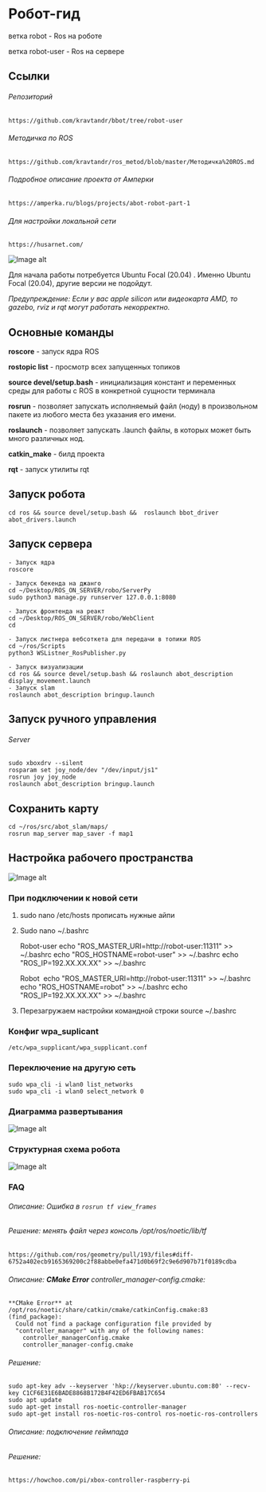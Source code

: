 # Робот-гид

ветка robot - Ros на роботе

ветка robot-user - Ros на сервере 

## Cсылки
###### Репозиторий
	https://github.com/kravtandr/bbot/tree/robot-user

###### Методичка по ROS
	https://github.com/kravtandr/ros_metod/blob/master/Методичка%20ROS.md

###### Подробное описание проекта от Амперки
	https://amperka.ru/blogs/projects/abot-robot-part-1

###### Для настройки локальной сети
	https://husarnet.com/

![Image alt](https://github.com/kravtandr/ros_metod/raw/master/images/robot.png)

Для начала работы потребуется Ubuntu Focal (20.04) . Именно Ubuntu Focal (20.04), другие версии не подойдут. 

*Предупреждение: Если у вас apple silicon или видеокарта AMD, то gazebo, rviz и rqt могут работать некорректно.*
## Основные команды
**roscore** - запуск ядра ROS

**rostopic list** - просмотр всех запущенных топиков

**source devel/setup.bash** - инициализация констант и переменных среды для работы с ROS в конкретной сущности терминала 

**rosrun** - позволяет запускать исполняемый файл (ноду) в произвольном пакете из любого места без указания его имени.

**roslaunch** - позволяет запускать .launch файлы, в которых может быть много различных нод.

**catkin_make** - билд проекта

**rqt** - запуск утилиты rqt
## Запуск робота
	cd ros && source devel/setup.bash &&  roslaunch bbot_driver abot_drivers.launch 

## Запуск сервера
	- Запуск ядра
	roscore
	
	- Запуск бекенда на джанго
	cd ~/Desktop/ROS_ON_SERVER/robo/ServerPy	
	sudo python3 manage.py runserver 127.0.0.1:8080
	
	- Запуск фронтенда на реакт
	cd ~/Desktop/ROS_ON_SERVER/robo/WebClient	
	cd
	
	- Запуск листнера вебсоткета для передачи в топики ROS
	cd ~/ros/Scripts
	python3 WSListner_RosPublisher.py

	- Запуск визуализации
	cd ros && source devel/setup.bash && roslaunch abot_description display_movement.launch
	- Запуск slam
	roslaunch abot_description bringup.launch



## Запуск ручного управления
###### Server 
	sudo xboxdrv --silent
	rosparam set joy_node/dev "/dev/input/js1"
	rosrun joy joy_node
	roslaunch abot_description bringup.launch  

## Сохранить карту
	cd ~/ros/src/abot_slam/maps/  
	rosrun map_server map_saver -f map1  


## Настройка рабочего пространства
![Image alt](https://github.com/kravtandr/ros_metod/raw/master/images/network.png)

### При подключении к новой сети

1. sudo nano /etc/hosts
	прописать нужные айпи

2. Sudo nano ~/.bashrc

	 Robot-user
		echo "ROS_MASTER_URI=http://robot-user:11311" >> ~/.bashrc
		echo "ROS_HOSTNAME=robot-user" >> ~/.bashrc
		echo "ROS_IP=192.XX.XX.XX" >> ~/.bashrc
		
	Robot 
		echo "ROS_MASTER_URI=http://robot-user:11311" >> ~/.bashrc
		echo "ROS_HOSTNAME=robot" >> ~/.bashrc
		echo "ROS_IP=192.XX.XX.XX" >> ~/.bashrc

3. Перезагружаем настройки командной строки
	source ~/.bashrc


### Конфиг wpa_suplicant
	/etc/wpa_supplicant/wpa_supplicant.conf
### Переключение на другую сеть
	sudo wpa_cli -i wlan0 list_networks
	sudo wpa_cli -i wlan0 select_network 0

### Диаграмма развертывания 
![Image alt](https://github.com/kravtandr/ros_metod/raw/master/images/deployment.png)

### Структурная схема робота 
![Image alt](https://github.com/kravtandr/ros_metod/raw/master/images/hard.png)

### FAQ 
###### Описание: Ошибка в `rosrun tf view_frames`
###### Решение: менять файл через консоль /opt/ros/noetic/lib/tf
	https://github.com/ros/geometry/pull/193/files#diff-6752a402ecb9165369200c2f88abbe0efa471d0b69f2c9e6d907b71f0189cdba


###### Описание: **CMake Error**  controller_manager-config.cmake:
	**CMake Error** at /opt/ros/noetic/share/catkin/cmake/catkinConfig.cmake:83 (find_package):
	  Could not find a package configuration file provided by
	  "controller_manager" with any of the following names:
	    controller_managerConfig.cmake
	    controller_manager-config.cmake
######  Решение: 
	sudo apt-key adv --keyserver 'hkp://keyserver.ubuntu.com:80' --recv-key C1CF6E31E6BADE8868B172B4F42ED6FBAB17C654
	sudo apt update
	sudo apt-get install ros-noetic-controller-manager
	sudo apt-get install ros-noetic-ros-control ros-noetic-ros-controllers

###### Описание: подключение геймпада
###### Решение:
	https://howchoo.com/pi/xbox-controller-raspberry-pi
